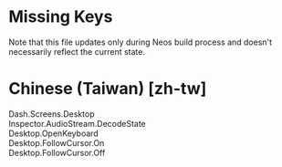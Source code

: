 # Missing Keys
Note that this file updates only during Neos build process and doesn't necessarily reflect the current state.

# Chinese (Taiwan) [zh-tw]
Dash.Screens.Desktop  
Inspector.AudioStream.DecodeState  
Desktop.OpenKeyboard  
Desktop.FollowCursor.On  
Desktop.FollowCursor.Off  

